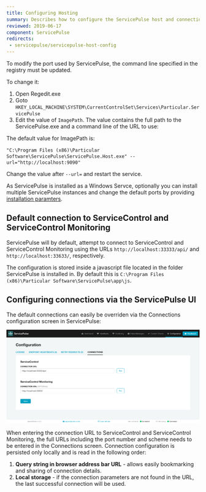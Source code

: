 ```yaml
---
title: Configuring Hosting
summary: Describes how to configure the ServicePulse host and connections
reviewed: 2019-06-17
component: ServicePulse
redirects:
 - servicepulse/servicepulse-host-config
---
```


To modify the port used by ServicePulse, the command line specified in the registry must be updated.

To change it:

 1. Open Regedit.exe
 1. Goto `HKEY_LOCAL_MACHINE\SYSTEM\CurrentControlSet\Services\Particular.ServicePulse`
 1. Edit the value of `ImagePath`. The value contains the full path to the ServicePulse.exe and a command line of the URL to use:

The default value for ImagePath is:

```dos
"C:\Program Files (x86)\Particular Software\ServicePulse\ServicePulse.Host.exe" --url="http://localhost:9090"
```

Change the value after `--url=` and restart the service.

As ServicePulse is installed as a Windows Servce, optionally you can install multiple ServicePulse instances and change the default ports by providing [installation paramters](https://docs.particular.net/servicepulse/installation#installation-available-installation-parameters).

## Default connection to ServiceControl and ServiceControl Monitoring

ServicePulse will by default, attempt to connect to ServiceControl and ServiceControl Monitoring using the URLs `http://localhost:33333/api/` and `http://localhost:33633/`, respectively.

The configuration is stored inside a javascript file located in the folder ServicePulse is installed in. By default this is `C:\Program Files (x86)\Particular Software\ServicePulse\app\js`.

## Configuring connections via the ServicePulse UI

The default connections can easily be overriden via the Connections configuration screen in ServicePulse:

![Connections configuration](images/connections-configuration.png 'width=500')

When entering the connection URL to ServiceControl and ServiceControl Monitoring, the full URLs including the port number and scheme needs to be entered in the Connections screen. Connection configuration is persisted only locally and is read in the following order:

1. **Query string in browser address bar URL** - allows easily bookmarking and sharing of connection details.
2. **Local storage** - if the connection parameters are not found in the URL, the last successful connection will be used.
